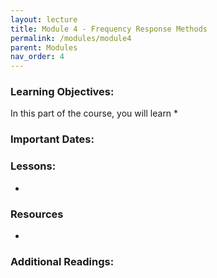 ```yaml
---
layout: lecture
title: Module 4 - Frequency Response Methods
permalink: /modules/module4
parent: Modules
nav_order: 4
---
```

### Learning Objectives:

In this part of the course, you will learn
* 

### Important Dates:

### Lessons:
* 
    

### Resources
* 


### Additional Readings:
